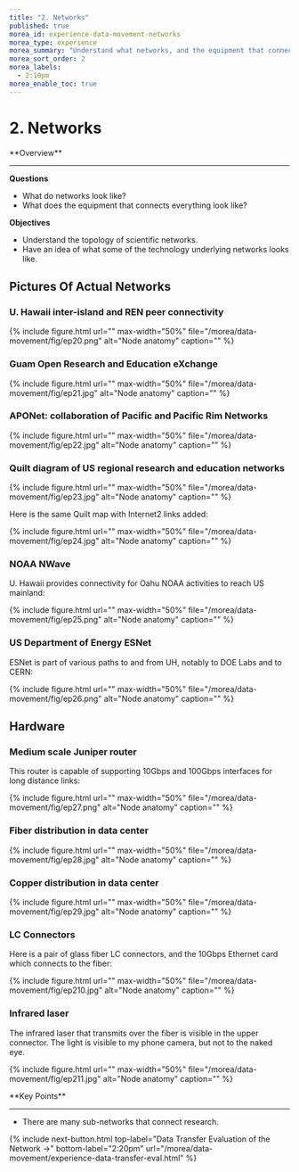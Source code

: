 ```yaml
---
title: "2. Networks"
published: true
morea_id: experience-data-movement-networks
morea_type: experience
morea_summary: "Understand what networks, and the equipment that connects everything, look like."
morea_sort_order: 2
morea_labels:
  - 2:10pm 
morea_enable_toc: true
---
```

# 2. Networks

<div class="alert alert-success mt-3" role="alert" markdown="1">
<i class="fa-solid fa-globe fa-xl"></i> **Overview**
<hr/>
  
**Questions**
* What do networks look like?
* What does the equipment that connects everything look like?  
 
**Objectives**
* Understand the topology of scientific networks.
* Have an idea of what some of the technology underlying networks looks like. 

</div>

## Pictures Of Actual Networks


### U. Hawaii inter-island and REN peer connectivity
{% include figure.html url="" max-width="50%" file="/morea/data-movement/fig/ep20.png" alt="Node anatomy" caption="" %}

### Guam Open Research and Education eXchange
{% include figure.html url="" max-width="50%" file="/morea/data-movement/fig/ep21.jpg" alt="Node anatomy" caption="" %}

### APONet: collaboration of Pacific and Pacific Rim Networks
{% include figure.html url="" max-width="50%" file="/morea/data-movement/fig/ep22.jpg" alt="Node anatomy" caption="" %}

### Quilt diagram of US regional research and education networks
{% include figure.html url="" max-width="50%" file="/morea/data-movement/fig/ep23.jpg" alt="Node anatomy" caption="" %}

Here is the same Quilt map with Internet2 links added:

{% include figure.html url="" max-width="50%" file="/morea/data-movement/fig/ep24.jpg" alt="Node anatomy" caption="" %}

### NOAA NWave 

U. Hawaii provides connectivity for Oahu NOAA activities to reach US mainland:

{% include figure.html url="" max-width="50%" file="/morea/data-movement/fig/ep25.png" alt="Node anatomy" caption="" %}

### US Department of Energy ESNet

ESNet is part of various paths to and from UH, notably to DOE Labs and to CERN:

{% include figure.html url="" max-width="50%" file="/morea/data-movement/fig/ep26.png" alt="Node anatomy" caption="" %}

## Hardware

### Medium scale Juniper router

This router is capable of supporting 10Gbps and 100Gbps interfaces for long distance links:

{% include figure.html url="" max-width="50%" file="/morea/data-movement/fig/ep27.png" alt="Node anatomy" caption="" %}

### Fiber distribution in data center

{% include figure.html url="" max-width="50%" file="/morea/data-movement/fig/ep28.jpg" alt="Node anatomy" caption="" %}

### Copper distribution in data center

{% include figure.html url="" max-width="50%" file="/morea/data-movement/fig/ep29.jpg" alt="Node anatomy" caption="" %}

### LC Connectors

Here is a pair of glass fiber LC connectors, and the 10Gbps Ethernet card which connects to the fiber:

{% include figure.html url="" max-width="50%" file="/morea/data-movement/fig/ep210.jpg" alt="Node anatomy" caption="" %}

### Infrared laser

The infrared laser that transmits over the fiber is visible in the upper connector. The light is visible to my phone camera, but not to the naked eye.

{% include figure.html url="" max-width="50%" file="/morea/data-movement/fig/ep211.jpg" alt="Node anatomy" caption="" %}

<div class="alert alert-success mt-3" role="alert" markdown="1">
<i class="fa-solid fa-globe fa-xl"></i> **Key Points**
<hr/>

  * There are many sub-networks that connect research. 

</div>

{% include next-button.html
  top-label="Data Transfer Evaluation of the Network ->"
  bottom-label="2:20pm"
  url="/morea/data-movement/experience-data-transfer-eval.html" %}

